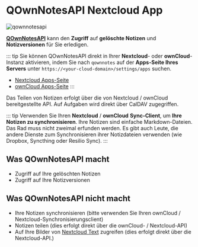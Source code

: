 # QOwnNotesAPI Nextcloud App


![qownnotesapi](/img/qownnotesapi.png)

[**QOwnNotesAPI**](https://github.com/pbek/qownnotesapi) kann den **Zugriff** auf **gelöschte Notizen** und **Notizversionen** für Sie erledigen.

::: tip
Sie können QOwnNotesAPI direkt in Ihrer **Nextcloud**- oder **ownCloud**-Instanz aktivieren, indem Sie nach `qownnotes` auf der **Apps-Seite Ihres Servers** unter `https://<your-cloud-domain>/settings/apps` suchen.

- [Nextcloud Apps-Seite](https://apps.nextcloud.com/apps/qownnotesapi)
- [ownCloud Apps-Seite](https://marketplace.owncloud.com/apps/qownnotesapi)
:::

Das Teilen von Notizen erfolgt über die von Nextcloud / ownCloud bereitgestellte API. Auf Aufgaben wird direkt über CalDAV zugegriffen.

::: tip
Verwenden Sie Ihren **Nextcloud** / **ownCloud** **Sync-Client**, um **Ihre Notizen zu synchronisieren**. Ihre Notizen sind einfache Markdown-Dateien. Das Rad muss nicht zweimal erfunden werden. Es gibt auch Leute, die andere Dienste zum Synchronisieren ihrer Notizdateien verwenden (wie Dropbox, Syncthing oder Resilio Sync).
:::

## Was QOwnNotesAPI macht

- Zugriff auf Ihre gelöschten Notizen
- Zugriff auf Ihre Notizversionen

## Was QOwnNotesAPI nicht macht

- Ihre Notizen synchronisieren (bitte verwenden Sie Ihren ownCloud / Nextcloud-Synchronisierungsclient)
- Notizen teilen (dies erfolgt direkt über die ownCloud- / Nextcloud-API)
- Auf Ihre Bilder von [Nextcloud Text](https://github.com/nextcloud/text) zugreifen (dies erfolgt direkt über die Nextcloud-API.)
